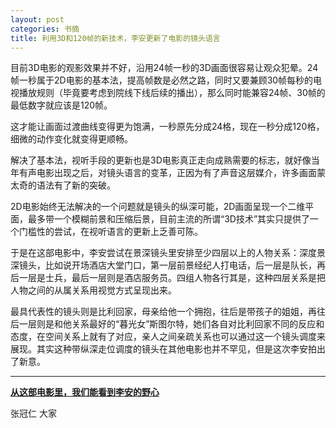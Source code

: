 ```yaml
---
layout: post
categories: 书摘
title: 利用3D和120帧的新技术，李安更新了电影的镜头语言
---
```


目前3D电影的观影效果并不好，沿用24帧一秒的3D画面很容易让观众犯晕。24帧一秒属于2D电影的基本法，提高帧数是必然之路，同时又要兼顾30帧每秒的电视播放规则（毕竟要考虑到院线下线后续的播出），那么同时能兼容24帧、30帧的最低数字就应该是120帧。

这才能让画面过渡曲线变得更为饱满，一秒原先分成24格，现在一秒分成120格，细微的动作变化就变得更顺畅。

解决了基本法，视听手段的更新也是3D电影真正走向成熟需要的标志，就好像当年有声电影出现之后，对镜头语言的变革，正因为有了声音这层媒介，许多画面蒙太奇的语法有了新的突破。

2D电影始终无法解决的一个问题就是镜头的纵深可能，2D画面呈现一个二维平面，最多带一个模糊前景和压缩后景，目前主流的所谓“3D技术”其实只提供了一个门槛性的尝试，在视听语言的更新上乏善可陈。

于是在这部电影中，李安尝试在景深镜头里安排至少四层以上的人物关系：深度景深镜头，比如说开场酒店大堂门口，第一层前景经纪人打电话，后一层是队长，再后一层是士兵，最后一层则是酒店服务员。四组人物各行其是，这种四层关系是把人物之间的从属关系用视觉方式呈现出来。

最具代表性的镜头则是比利回家，母亲给他一个拥抱，往后是带孩子的姐姐，再往后一层则是和他关系最好的“暮光女”斯图尔特，她们各自对比利回家不同的反应和态度，在空间关系上就有了对应，亲人之间亲疏关系也可以通过这一个镜头调度来展现。其实这种带纵深走位调度的镜头在其他电影也并不罕见，但是这次李安拍出了新意。

---

**[从这部电影里，我们能看到李安的野心](https://mp.weixin.qq.com/s/tuP6XhlTtLH2IJ02qUvQuQ)**

张冠仁 大家